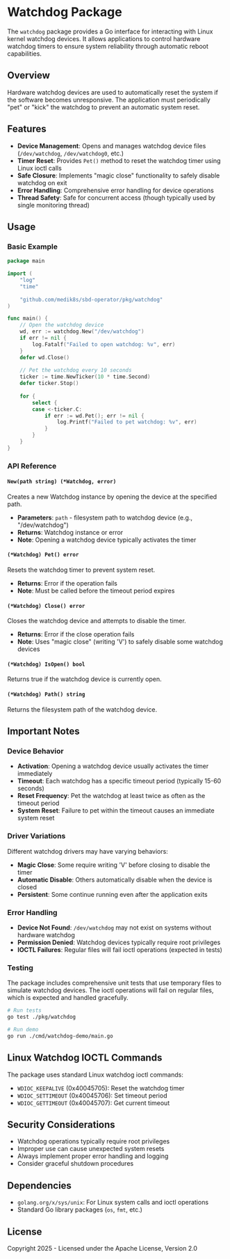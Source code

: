 # Watchdog Package

The `watchdog` package provides a Go interface for interacting with Linux kernel watchdog devices. It allows applications to control hardware watchdog timers to ensure system reliability through automatic reboot capabilities.

## Overview

Hardware watchdog devices are used to automatically reset the system if the software becomes unresponsive. The application must periodically "pet" or "kick" the watchdog to prevent an automatic system reset.

## Features

- **Device Management**: Opens and manages watchdog device files (`/dev/watchdog`, `/dev/watchdog0`, etc.)
- **Timer Reset**: Provides `Pet()` method to reset the watchdog timer using Linux ioctl calls
- **Safe Closure**: Implements "magic close" functionality to safely disable watchdog on exit
- **Error Handling**: Comprehensive error handling for device operations
- **Thread Safety**: Safe for concurrent access (though typically used by single monitoring thread)

## Usage

### Basic Example

```go
package main

import (
    "log"
    "time"
    
    "github.com/medik8s/sbd-operator/pkg/watchdog"
)

func main() {
    // Open the watchdog device
    wd, err := watchdog.New("/dev/watchdog")
    if err != nil {
        log.Fatalf("Failed to open watchdog: %v", err)
    }
    defer wd.Close()
    
    // Pet the watchdog every 10 seconds
    ticker := time.NewTicker(10 * time.Second)
    defer ticker.Stop()
    
    for {
        select {
        case <-ticker.C:
            if err := wd.Pet(); err != nil {
                log.Printf("Failed to pet watchdog: %v", err)
            }
        }
    }
}
```

### API Reference

#### `New(path string) (*Watchdog, error)`

Creates a new Watchdog instance by opening the device at the specified path.

- **Parameters**: `path` - filesystem path to watchdog device (e.g., "/dev/watchdog")
- **Returns**: Watchdog instance or error
- **Note**: Opening a watchdog device typically activates the timer

#### `(*Watchdog) Pet() error`

Resets the watchdog timer to prevent system reset.

- **Returns**: Error if the operation fails
- **Note**: Must be called before the timeout period expires

#### `(*Watchdog) Close() error`

Closes the watchdog device and attempts to disable the timer.

- **Returns**: Error if the close operation fails
- **Note**: Uses "magic close" (writing 'V') to safely disable some watchdog devices

#### `(*Watchdog) IsOpen() bool`

Returns true if the watchdog device is currently open.

#### `(*Watchdog) Path() string`

Returns the filesystem path of the watchdog device.

## Important Notes

### Device Behavior

- **Activation**: Opening a watchdog device usually activates the timer immediately
- **Timeout**: Each watchdog has a specific timeout period (typically 15-60 seconds)
- **Reset Frequency**: Pet the watchdog at least twice as often as the timeout period
- **System Reset**: Failure to pet within the timeout causes an immediate system reset

### Driver Variations

Different watchdog drivers may have varying behaviors:

- **Magic Close**: Some require writing 'V' before closing to disable the timer
- **Automatic Disable**: Others automatically disable when the device is closed
- **Persistent**: Some continue running even after the application exits

### Error Handling

- **Device Not Found**: `/dev/watchdog` may not exist on systems without hardware watchdog
- **Permission Denied**: Watchdog devices typically require root privileges
- **IOCTL Failures**: Regular files will fail ioctl operations (expected in tests)

### Testing

The package includes comprehensive unit tests that use temporary files to simulate watchdog devices. The ioctl operations will fail on regular files, which is expected and handled gracefully.

```bash
# Run tests
go test ./pkg/watchdog

# Run demo
go run ./cmd/watchdog-demo/main.go
```

## Linux Watchdog IOCTL Commands

The package uses standard Linux watchdog ioctl commands:

- `WDIOC_KEEPALIVE` (0x40045705): Reset the watchdog timer
- `WDIOC_SETTIMEOUT` (0x40045706): Set timeout period  
- `WDIOC_GETTIMEOUT` (0x40045707): Get current timeout

## Security Considerations

- Watchdog operations typically require root privileges
- Improper use can cause unexpected system resets
- Always implement proper error handling and logging
- Consider graceful shutdown procedures

## Dependencies

- `golang.org/x/sys/unix`: For Linux system calls and ioctl operations
- Standard Go library packages (`os`, `fmt`, etc.)

## License

Copyright 2025 - Licensed under the Apache License, Version 2.0 